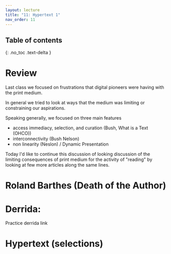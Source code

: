 ```yaml
---
layout: lecture
title: "11: Hypertext 1"
nav_order: 11
---
```


## Table of contents
{: .no_toc .text-delta } 
# Review 

Last class we focused on frustrations that digital pioneers were having with the print medium. 

In general we tried to look at ways that the medium was limiting or constraining our aspirations. 

Speaking generally, we focused on three main features

* access immediacy, selection, and curation (Bush, What is a Text (OHCO))
* interconnectivity (Bush Nelson)
* non linearity (Neslon) / Dynamic Presentation

Today I'd like to continue this discussion of looking discussion of the limiting consequences of print medium for the activity of "reading" by looking at few more articles along the same lines. 

# Roland Barthes (Death of the Author)

# Derrida:

 Practice derrida link

 
# Hypertext (selections)

